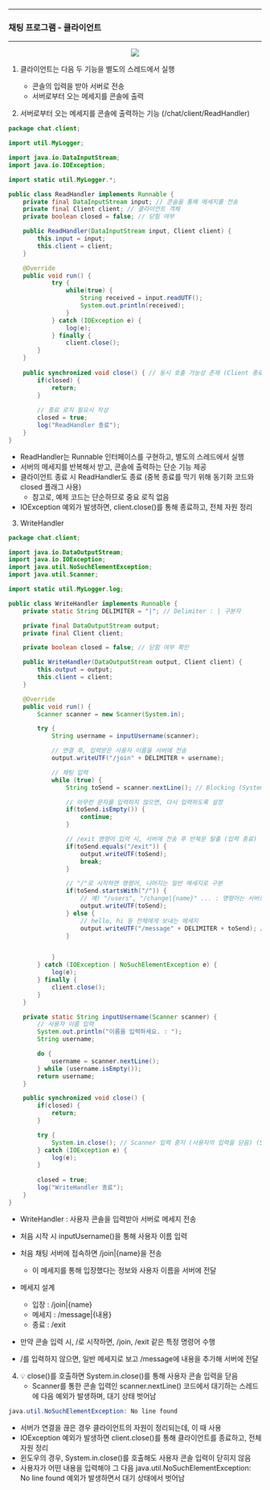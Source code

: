 -----
### 채팅 프로그램 - 클라이언트
-----
<div align="center">
<img src="https://github.com/user-attachments/assets/c1409085-742f-4583-88fb-261d9192a696">
</div>

1. 클라이언트는 다음 두 기능을 별도의 스레드에서 실행
   - 콘솔의 입력을 받아 서버로 전송
   - 서버로부터 오는 메세지를 콘솔에 출력
  
2. 서버로부터 오는 메세지를 콘솔에 출력하는 기능 (/chat/client/ReadHandler)
```java
package chat.client;

import util.MyLogger;

import java.io.DataInputStream;
import java.io.IOException;

import static util.MyLogger.*;

public class ReadHandler implements Runnable {
    private final DataInputStream input; // 콘솔을 통해 메세지를 전송
    private final Client client; // 클라이언트 객체
    private boolean closed = false; // 닫힘 여부

    public ReadHandler(DataInputStream input, Client client) {
        this.input = input;
        this.client = client;
    }

    @Override
    public void run() {
            try {
                while(true) {
                    String received = input.readUTF();
                    System.out.println(received);
                }
            } catch (IOException e) {
                log(e);
            } finally { 
                client.close();
        }
    }
    
    public synchronized void close() { // 동시 호출 가능성 존재 (Client 종료 또는 ReadHandler 예외 등)
        if(closed) {
            return;
        }
        
        // 종료 로직 필요시 작성
        closed = true;
        log("ReadHandler 종료");
    }
}
```
  - ReadHandler는 Runnable 인터페이스를 구현하고, 별도의 스레드에서 실행
  - 서버의 메세지를 반복해서 받고, 콘솔에 출력하는 단순 기능 제공
  - 클라이언트 종료 시 ReadHandler도 종료 (중복 종료를 막기 위해 동기화 코드와 closed 플래그 사용)
    + 참고로, 예제 코드는 단순하므로 중요 로직 없음
  - IOException 예외가 발생하면, client.close()를 통해 종료하고, 전체 자원 정리

3. WriteHandler
```java
package chat.client;

import java.io.DataOutputStream;
import java.io.IOException;
import java.util.NoSuchElementException;
import java.util.Scanner;

import static util.MyLogger.log;

public class WriteHandler implements Runnable {
    private static String DELIMITER = "|"; // Delimiter : | 구분자

    private final DataOutputStream output;
    private final Client client;

    private boolean closed = false; // 닫힘 여부 확인

    public WriteHandler(DataOutputStream output, Client client) {
        this.output = output;
        this.client = client;
    }

    @Override
    public void run() {
        Scanner scanner = new Scanner(System.in);

        try {
            String username = inputUsername(scanner);

            // 연결 후, 입력받은 사용자 이름을 서버에 전송
            output.writeUTF("/join" + DELIMITER + username);

            // 채팅 입력
            while (true) {
                String toSend = scanner.nextLine(); // Blocking (System.in을 Close하면, 예외 발생 -> NoSuchElementException)

                // 아무런 문자를 입력하지 않으면, 다시 입력하도록 설정
                if(toSend.isEmpty()) {
                    continue;
                }

                // /exit 명령어 입력 시, 서버에 전송 후 반복문 탈출 (입력 종료)
                if(toSend.equals("/exit")) {
                    output.writeUTF(toSend);
                    break;
                }

                // "/"로 시작하면 명령어, 나머지는 일반 메세지로 구분
                if(toSend.startsWith("/")) {
                    // 예) "/users", "/change|{name}" ... : 명령어는 서버로 그대로 보냄
                    output.writeUTF(toSend);
                } else {
                    // hello, hi 등 전체에게 보내는 메세지
                    output.writeUTF("/message" + DELIMITER + toSend); // /message|hello
                }


            }
        } catch (IOException | NoSuchElementException e) {
            log(e);
        } finally {
            client.close();
        }
    }

    private static String inputUsername(Scanner scanner) {
        // 사용자 이름 입력
        System.out.println("이름을 입력하세요. : ");
        String username;

        do {
            username = scanner.nextLine();
        } while (username.isEmpty());
        return username;
    }

    public synchronized void close() {
        if(closed) {
            return;
        }

        try {
            System.in.close(); // Scanner 입력 중지 (사용자의 입력을 닫음) (Scanner를 닫아서 종료 불가)
        } catch (IOException e) {
            log(e);
        }
        
        closed = true;
        log("WriteHandler 종료");
    }
}
```
  - WriteHandler : 사용자 콘솔을 입력받아 서버로 메세지 전송
  - 처음 시작 시 inputUsername()을 통해 사용자 이름 입력
  - 처음 채팅 서버에 접속하면 /join|{name}을 전송
    + 이 메세지를 통해 입장했다는 정보와 사용자 이름을 서버에 전달
  - 메세지 설계
    + 입장 : /join|{name}
    + 메세지 : /message|{내용}
    + 종료 : /exit

  - 만약 콘솔 입력 시, /로 시작하면, /join, /exit 같은 특정 명령어 수행
  - /를 입력하지 않으면, 일반 메세지로 보고 /message에 내용을 추가해 서버에 전달

4. 💡 close()를 호출하면 System.in.close()를 통해 사용자 콘솔 입력을 닫음
   - Scanner를 통한 콘솔 입력인 scanner.nextLine() 코드에서 대기하는 스레드에 다음 예외가 발생하며, 대기 상태 벗어남
```java
java.util.NoSuchElementException: No line found
```
   - 서버가 연결을 끊은 경우 클라이언트의 자원이 정리되는데, 이 때 사용
   - IOException 예외가 발생하면 client.close()를 통해 클라이언트를 종료하고, 전체 자원 정리
   - 윈도우의 경우, System.in.close()를 호출해도 사용자 콘솔 입력이 닫히지 않음
   - 사용자가 어떤 내용을 입력해야 그 다음 java.util.NoSuchElementException: No line found 예외가 발생하면서 대기 상태에서 벗어남
